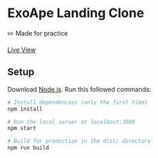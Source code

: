 # ExoApe Landing Clone

✏️ Made for practice

[Live View](https://exoape-landing-clone.vercel.app/)

## Setup
Download [Node.js](https://nodejs.org/en/download/).
Run this followed commands:

``` bash
# Install dependencies (only the first time)
npm install

# Run the local server at localhost:3000
npm start

# Build for production in the dist/ directory
npm run build
```

